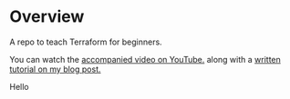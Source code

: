 # Overview
A repo to teach Terraform for beginners.

You can watch the [accompanied video on YouTube.](https://www.youtube.com/watch?v=HbG3zVBVYvM) along with a [written tutorial on my blog post.](https://tekanaid.com/posts/terraform-for-beginners-course-and-training)

Hello
